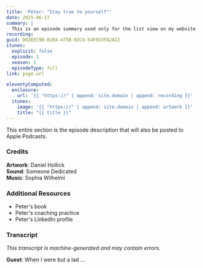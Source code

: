 ```yaml
---
title: 'Peter: "Stay true to yourself"'
date: 2025-06-17
summary: |
  This is an episode summary used only for the list view on my website.
recording:
guid: D03EEC9B-B1B4-475B-92C8-54F853FA2A22
itunes:
  explicit: false
  episode: 1
  season: 1
  episodeType: full
link: page.url

eleventyComputed:
  enclosure:
    url: '{{ "https://" | append: site.domain | append: recording }}'
  itunes:
    image: '{{ "https://" | append: site.domain | append: artwork }}'
    title: "{{ title }}"
---
```


This entire section is the episode description that will also be posted to Apple Podcasts.

### Credits

**Artwork**: Daniel Hollick<br/>
**Sound**: Someone Dedicated<br/>
**Music**: Sophia Wilhelmi

### Additional Resources

- Peter's book
- Peter's coaching practice
- Peter's LinkedIn profile

### Transcript

_This transcript is machine-generated and may contain errors._

**Guest**: When I were but a lad ...
